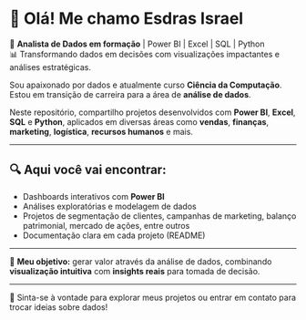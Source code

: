 # 👋 Olá! Me chamo Esdras Israel

🎯 **Analista de Dados em formação** | Power BI | Excel | SQL | Python  
📊 Transformando dados em decisões com visualizações impactantes e análises estratégicas.

Sou apaixonado por dados e atualmente curso **Ciência da Computação**. Estou em transição de carreira para a área de **análise de dados**.

Neste repositório, compartilho projetos desenvolvidos com **Power BI**, **Excel**, **SQL** e **Python**, aplicados em diversas áreas como **vendas**, **finanças**, **marketing**, **logística**, **recursos humanos** e mais.

---

## 🔍 Aqui você vai encontrar:
- Dashboards interativos com **Power BI**
- Análises exploratórias e modelagem de dados
- Projetos de segmentação de clientes, campanhas de marketing, balanço patrimonial, mercado de ações, entre outros
- Documentação clara em cada projeto (README)

---

📌 **Meu objetivo:** gerar valor através da análise de dados, combinando **visualização intuitiva** com **insights reais** para tomada de decisão.

---

💼 Sinta-se à vontade para explorar meus projetos ou entrar em contato para trocar ideias sobre dados!
